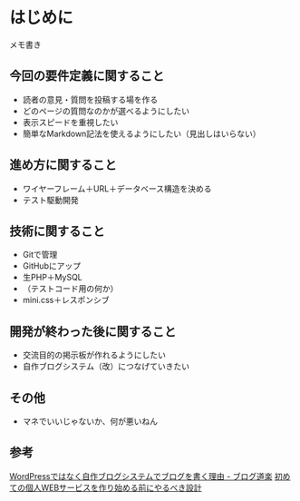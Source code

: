 # はじめに

メモ書き

## 今回の要件定義に関すること

* 読者の意見・質問を投稿する場を作る
* どのページの質問なのかが選べるようにしたい
* 表示スピードを重視したい
* 簡単なMarkdown記法を使えるようにしたい（見出しはいらない）

## 進め方に関すること

* ワイヤーフレーム＋URL＋データベース構造を決める
* テスト駆動開発

## 技術に関すること

* Gitで管理
* GitHubにアップ
* 生PHP＋MySQL
* （テストコード用の何か）
* mini.css＋レスポンシブ

## 開発が終わった後に関すること

+ 交流目的の掲示板が作れるようにしたい
+ 自作ブログシステム（改）につなげていきたい

## その他

* マネでいいじゃないか、何が悪いねん

## 参考

[WordPressではなく自作ブログシステムでブログを書く理由 \- ブログ道楽](https://blog.httqs.com/log/2)
[初めての個人WEBサービスを作り始める前にやるべき設計](https://www.muratayusuke.com/2016/01/16/how_to_design_web_app/)